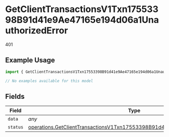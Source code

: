 # GetClientTransactionsV1Txn17553398B91d41e9Ae47165e194d06a1UnauthorizedError

401

## Example Usage

```typescript
import { GetClientTransactionsV1Txn17553398B91d41e9Ae47165e194d06a1UnauthorizedError } from "@dhaba/safepay-ts/models/errors";

// No examples available for this model
```

## Fields

| Field                                                                                                                                                                      | Type                                                                                                                                                                       | Required                                                                                                                                                                   | Description                                                                                                                                                                |
| -------------------------------------------------------------------------------------------------------------------------------------------------------------------------- | -------------------------------------------------------------------------------------------------------------------------------------------------------------------------- | -------------------------------------------------------------------------------------------------------------------------------------------------------------------------- | -------------------------------------------------------------------------------------------------------------------------------------------------------------------------- |
| `data`                                                                                                                                                                     | *any*                                                                                                                                                                      | :heavy_minus_sign:                                                                                                                                                         | N/A                                                                                                                                                                        |
| `status`                                                                                                                                                                   | [operations.GetClientTransactionsV1Txn17553398B91d41e9Ae47165e194d06a1Status](../../models/operations/getclienttransactionsv1txn17553398b91d41e9ae47165e194d06a1status.md) | :heavy_minus_sign:                                                                                                                                                         | N/A                                                                                                                                                                        |